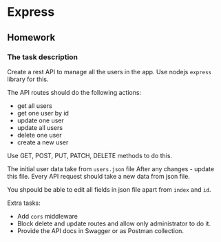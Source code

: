 # Express

## Homework

### The task description

Create a rest API to manage all the users in the app. Use nodejs `express` library for this. 

The API routes should do the following actions:
 - get all users
 - get one user by id
 - update one user
 - update all users
 - delete one user
 - create a new user
 
Use GET, POST, PUT, PATCH, DELETE methods to do this.

The initial user data take from `users.json` file
After any changes - update this file. Every API request should take a new data from json file.

You shpould be able to edit all fields in json file apart from `index` and `id`.

Extra tasks:
 - Add `cors` middleware
 - Block delete and update routes and allow only administrator to do it.
 - Provide the API docs in Swagger or as Postman collection.
